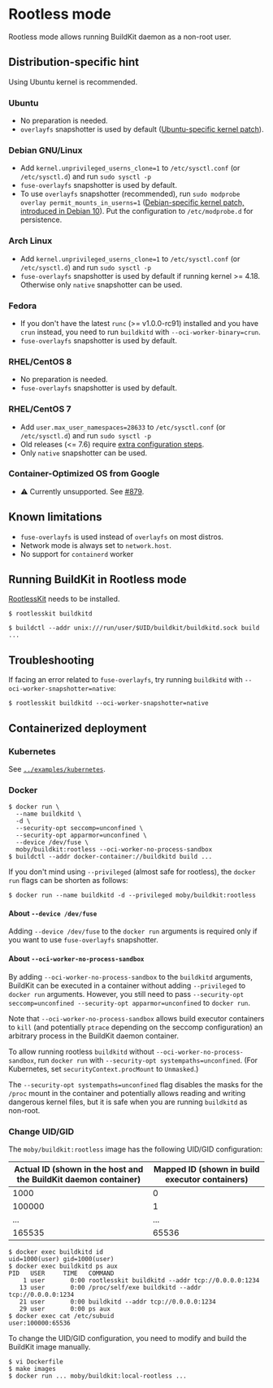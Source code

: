 # Rootless mode

Rootless mode allows running BuildKit daemon as a non-root user.

## Distribution-specific hint
Using Ubuntu kernel is recommended.

### Ubuntu
* No preparation is needed.
* `overlayfs` snapshotter is used by default ([Ubuntu-specific kernel patch](https://kernel.ubuntu.com/git/ubuntu/ubuntu-bionic.git/commit/fs/overlayfs?id=3b7da90f28fe1ed4b79ef2d994c81efbc58f1144)).

### Debian GNU/Linux
* Add `kernel.unprivileged_userns_clone=1` to `/etc/sysctl.conf` (or `/etc/sysctl.d`) and run `sudo sysctl -p`
* `fuse-overlayfs` snapshotter is used by default.
* To use `overlayfs` snapshotter (recommended), run `sudo modprobe overlay permit_mounts_in_userns=1` ([Debian-specific kernel patch, introduced in Debian 10](https://salsa.debian.org/kernel-team/linux/blob/283390e7feb21b47779b48e0c8eb0cc409d2c815/debian/patches/debian/overlayfs-permit-mounts-in-userns.patch)). Put the configuration to `/etc/modprobe.d` for persistence.

### Arch Linux
* Add `kernel.unprivileged_userns_clone=1` to `/etc/sysctl.conf` (or `/etc/sysctl.d`) and run `sudo sysctl -p`
* `fuse-overlayfs` snapshotter is used by default if running kernel >= 4.18.
  Otherwise only `native` snapshotter can be used.

### Fedora
* If you don't have the latest `runc` (>= v1.0.0-rc91) installed and you have `crun` instead, you need to run `buildkitd` with `--oci-worker-binary=crun`.
* `fuse-overlayfs` snapshotter is used by default.

### RHEL/CentOS 8
* No preparation is needed.
* `fuse-overlayfs` snapshotter is used by default.

### RHEL/CentOS 7
* Add `user.max_user_namespaces=28633` to `/etc/sysctl.conf` (or `/etc/sysctl.d`) and run `sudo sysctl -p`
* Old releases (<= 7.6) require [extra configuration steps](https://github.com/moby/moby/pull/40076).
* Only `native` snapshotter can be used.

### Container-Optimized OS from Google
* :warning: Currently unsupported. See [#879](https://github.com/moby/buildkit/issues/879).

## Known limitations
* `fuse-overlayfs` is used instead of `overlayfs` on most distros.
* Network mode is always set to `network.host`.
* No support for `containerd` worker

## Running BuildKit in Rootless mode

[RootlessKit](https://github.com/rootless-containers/rootlesskit/) needs to be installed.

```console
$ rootlesskit buildkitd
```

```console
$ buildctl --addr unix:///run/user/$UID/buildkit/buildkitd.sock build ...
```

## Troubleshooting
If facing an error related to `fuse-overlayfs`, try running `buildkitd` with `--oci-worker-snapshotter=native`:

```console
$ rootlesskit buildkitd --oci-worker-snapshotter=native
```

## Containerized deployment

### Kubernetes
See [`../examples/kubernetes`](../examples/kubernetes).

### Docker

```console
$ docker run \
  --name buildkitd \
  -d \
  --security-opt seccomp=unconfined \
  --security-opt apparmor=unconfined \
  --device /dev/fuse \
  moby/buildkit:rootless --oci-worker-no-process-sandbox
$ buildctl --addr docker-container://buildkitd build ...
```

If you don't mind using `--privileged` (almost safe for rootless), the `docker run` flags can be shorten as follows:

```console
$ docker run --name buildkitd -d --privileged moby/buildkit:rootless
```

#### About `--device /dev/fuse`
Adding `--device /dev/fuse` to the `docker run` arguments is required only if you want to use `fuse-overlayfs` snapshotter.

#### About `--oci-worker-no-process-sandbox`

By adding `--oci-worker-no-process-sandbox` to the `buildkitd` arguments, BuildKit can be executed in a container without adding `--privileged` to `docker run` arguments.
However, you still need to pass `--security-opt seccomp=unconfined --security-opt apparmor=unconfined` to `docker run`.

Note that `--oci-worker-no-process-sandbox` allows build executor containers to `kill` (and potentially `ptrace` depending on the seccomp configuration) an arbitrary process in the BuildKit daemon container.

To allow running rootless `buildkitd` without `--oci-worker-no-process-sandbox`, run `docker run` with `--security-opt systempaths=unconfined`. (For Kubernetes, set `securityContext.procMount` to `Unmasked`.)

The `--security-opt systempaths=unconfined` flag disables the masks for the `/proc` mount in the container and potentially allows reading and writing dangerous kernel files, but it is safe when you are running `buildkitd` as non-root.

### Change UID/GID

The `moby/buildkit:rootless` image has the following UID/GID configuration:

Actual ID (shown in the host and the BuildKit daemon container)| Mapped ID (shown in build executor containers)
----------|----------
1000      | 0
100000    | 1
...       | ...
165535    | 65536

```
$ docker exec buildkitd id
uid=1000(user) gid=1000(user)
$ docker exec buildkitd ps aux
PID   USER     TIME   COMMAND
    1 user       0:00 rootlesskit buildkitd --addr tcp://0.0.0.0:1234
   13 user       0:00 /proc/self/exe buildkitd --addr tcp://0.0.0.0:1234
   21 user       0:00 buildkitd --addr tcp://0.0.0.0:1234
   29 user       0:00 ps aux
$ docker exec cat /etc/subuid
user:100000:65536
```

To change the UID/GID configuration, you need to modify and build the BuildKit image manually.
```
$ vi Dockerfile
$ make images
$ docker run ... moby/buildkit:local-rootless ...
```

